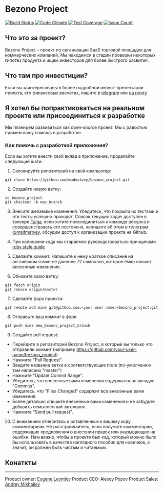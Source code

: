 # Bezono Project

[![Build Status](https://travis-ci.org/madmatvey/bezono_project.svg?branch=master)](https://travis-ci.org/madmatvey/bezono_project) [![Code Climate](https://codeclimate.com/github/madmatvey/bezono_project/badges/gpa.svg)](https://codeclimate.com/github/madmatvey/bezono_project) [![Test Coverage](https://codeclimate.com/github/madmatvey/bezono_project/badges/coverage.svg)](https://codeclimate.com/github/madmatvey/bezono_project/coverage) [![Issue Count](https://codeclimate.com/github/madmatvey/bezono_project/badges/issue_count.svg)](https://codeclimate.com/github/madmatvey/bezono_project)

## Что это за проект?
Bezono Project – проект по организации SaaS торговой площадки для коммерческих компаний.
Мы находимся в стадии проверки некоторых гипотез продукта и ищем инвесторов для более быстрого развития.

## Что там про инвестиции?

Если вы заинтересованы в более подробной инвест-презентации проекта, его финансовых расчетах, пишите в [telegram](https://telegram.me/madmatvey) или [на почту](mailto:info@24tender.ru)

## Я хотел бы попрактиковаться на реальном проекте или присоединиться к разработке

Мы планирем развиваться как open-source проект. Мы с радостью примем вашу помощь в разработке.

### Как помочь с разработкой приложения?

Если вы хотите внести свой вклад в приложение, проделайте следующие шаги:

1. Склонируйте репозиторий на свой компьютер:

```
git clone https://github.com/madmatvey/bezono_project.git
```

2. Создайте новую ветку:

```
cd bezono_project
git checkout -b new_branch
```

3. Внесите желаемые изменения. Убедитесь, что покрыли их тестами и эти тесты успешно проходят.
Список текущих задач доступен в трекере [Taiga](https://tree.taiga.io/project/madmatvey-bezono-project/), если хотите присоединиться к команде ресурса и совершенствовать его постоянно, напишите об этом в телеграм [@madmatvey](https://telegram.me/madmatvey), обсудим доступ к организации проекта на Github.

4. При написании кода мы стараемся руководствоваться принципами [ruby style guide](https://github.com/arbox/ruby-style-guide/blob/master/README-ruRU.md)

5. Сделайте коммит. Напишите к нему краткое описание на английском языке не длиннее 72 символов, которое ёмко опишет внесенные изменения.

6. Обновите свою ветку:

```
git fetch origin
git rebase origin/master
```

7. Сделайте форк проекта:

```
git remote add mine git@github.com:<your user name>/bezono_project.git

```

8. Отправьте ваш коммит в форк:

```
git push mine new_bezono_project_branch
```

9. Создайте pull request:

 - Перейдите в репозиторий Bezono Project, в который вы только что отправили коммит (например https://github.com/your-user-name/bezono_project)
 - Нажмите "Pull Request".
 - Введите название ветки в соответствующее поле (по-умолчанию там написано "master")
 - Нажмите "Update Commit Range".
 - Убедитесь, что внесенные вами изменения содержатся во вкладке "Commits".
 - Убедитесь, что "Files Changed" содержит все внесенные вами изменения.
 - Более детально опишите внесенные вами изменения и не забудьте добавить осмысленный заголовок.
 - Нажмите "Send pull request".

10. С вниманием отнеситесь к оставленным к вашему коду комментариям. Не расстраивайтесь, если получите комментарии, содержащие предложения о внесении правок или указывающие на ошибки. Нам важно, чтобы в проекте был код, который можно было бы использовать в качестве наглядного пособия для новичков, а значит, он должен быть чистым и читаемым.


## Конаткты
-------
Product owner: [Eugene Leontiev](https://telegram.me/madmatvey)
Product CEO: Alexey Popov
Product Sales: [Andrey Mikhailov](mailto:a_mihailov@24tender.ru)
